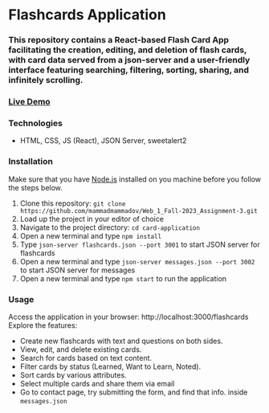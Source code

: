 # Flashcards Application

### This repository contains a React-based Flash Card App facilitating the creation, editing, and deletion of flash cards, with card data served from a json-server and a user-friendly interface featuring searching, filtering, sorting, sharing, and infinitely scrolling.
### [Live Demo](https://mammadmammadov.github.io/Web_1_Fall-2023_Assignment-3/)

### Technologies
- HTML, CSS, JS (React), JSON Server, sweetalert2

### Installation

Make sure that you have [Node.js](https://nodejs.org/en/download) installed on you machine before you follow the steps below.

1. Clone this repository: `git clone https://github.com/mammadmammadov/Web_1_Fall-2023_Assignment-3.git`
2. Load up the project in your editor of choice
3. Navigate to the project directory: `cd card-application`
4. Open a new terminal and type `npm install`
5. Type `json-server flashcards.json --port 3001` to start JSON server for flashcards
6. Open a new terminal and type `json-server messages.json --port 3002` to start JSON server for messages
7. Open a new terminal and type `npm start` to run the application

### Usage

Access the application in your browser: http://localhost:3000/flashcards
Explore the features:
- Create new flashcards with text and questions on both sides.
- View, edit, and delete existing cards.
- Search for cards based on text content.
- Filter cards by status (Learned, Want to Learn, Noted).
- Sort cards by various attributes.
- Select multiple cards and share them via email
- Go to contact page, try submitting the form, and find that info. inside `messages.json`

